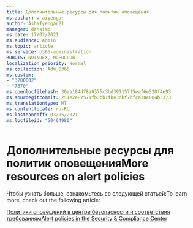 ```yaml
---
title: Дополнительные ресурсы для политик оповещения
ms.author: v-aiyengar
author: AshaIyengar21
manager: dansimp
ms.date: 17/02/2021
ms.audience: Admin
ms.topic: article
ms.service: o365-administration
ROBOTS: NOINDEX, NOFOLLOW
localization_priority: Normal
ms.collection: Adm_O365
ms.custom:
- "3200002"
- "7670"
ms.openlocfilehash: 30aa184d78a0375c3bd39115715eaf6e520f4e93
ms.sourcegitcommit: 251e2e82571fb3bb1fbe3dbf7bfca30e004b3373
ms.translationtype: MT
ms.contentlocale: ru-RU
ms.lasthandoff: 03/05/2021
ms.locfileid: "50464980"
---
```

# <a name="more-resources-on-alert-policies"></a><span data-ttu-id="c6d12-102">Дополнительные ресурсы для политик оповещения</span><span class="sxs-lookup"><span data-stu-id="c6d12-102">More resources on alert policies</span></span>

<span data-ttu-id="c6d12-103">Чтобы узнать больше, ознакомьтесь со следующей статьей:</span><span class="sxs-lookup"><span data-stu-id="c6d12-103">To learn more, check out the following article:</span></span>

[<span data-ttu-id="c6d12-104">Политики оповещений в центре безопасности и соответствия требованиям</span><span class="sxs-lookup"><span data-stu-id="c6d12-104">Alert policies in the Security & Compliance Center</span></span>](https://go.microsoft.com/fwlink/?linkid=2103211)
